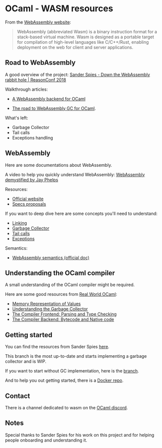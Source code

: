 # OCaml - WASM resources

From the [WebAssembly website](https://webassembly.org):

> WebAssembly (abbreviated Wasm) is a binary instruction format for a stack-based virtual machine. Wasm is designed as a portable target for compilation of high-level languages like C/C++/Rust, enabling deployment on the web for client and server applications.

## Road to WebAssembly

A good overview of the project:
[Sander Spies - Down the WebAssembly rabbit hole | ReasonConf 2018](https://www.youtube.com/watch?v=v4MHUbIWNZ8&frags=pl%2Cwn)

Walkthrough articles:

- [A WebAssembly backend for OCaml](https://medium.com/@sanderspies/a-webassembly-backend-for-ocaml-b78e7eeea9d5)

- [The road to WebAssembly GC for OCaml](https://medium.com/@sanderspies/the-road-to-webassembly-gc-for-ocaml-bd44dc7f9a9d).

What's left:

- Garbage Collector
- Tail calls
- Exceptions handling

## WebAssembly

Here are some documentations about WebAssembly.

A video to help you quickly understand WebAssembly:
[WebAssembly demystified by Jay Phelps](https://www.youtube.com/watch?v=6Y3W94_8scw&frags=pl%2Cwn)

Resources:

- [Official website](https://webassembly.org)
- [Specs proposals](https://github.com/WebAssembly)

If you want to deep dive here are some concepts you'll need to understand:

- [Linking](https://github.com/WebAssembly/tool-conventions/blob/master/Linking.md)
- [Garbage Collector](https://github.com/WebAssembly/gc)
- [Tail calls](https://github.com/WebAssembly/tail-call)
- [Exceptions](https://github.com/WebAssembly/exception-handling)

Semantics:
- [WebAssembly semantics (official doc)](https://webassembly.org/docs/semantics/)

## Understanding the OCaml compiler

A small understanding of the OCaml compiler might be required.

Here are some good resources from [Real World OCaml](https://dev.realworldocaml.org):

- [Memory Representation of Values](https://dev.realworldocaml.org/runtime-memory-layout.html)
- [Understanding the Garbage Collector](https://dev.realworldocaml.org/garbage-collector.html)
- [The Compiler Frontend: Parsing and Type Checking](https://dev.realworldocaml.org/compiler-frontend.html)
- [The Compiler Backend: Bytecode and Native code](https://dev.realworldocaml.org/compiler-backend.html)

## Getting started

You can find the resources from Sander Spies [here](https://github.com/SanderSpies/ocaml/tree/wasm-backend).

This branch is the most up-to-date and starts implementing a garbage collector and is WIP.

If you want to start without GC implementation, here is the
[branch](https://github.com/SanderSpies/ocaml/tree/before_gc).

And to help you out getting started, there is a [Docker repo](https://github.com/SanderSpies/ocaml-wasm-docker).

## Contact

There is a channel dedicated to wasm on the [OCaml discord](https://discordapp.com/invite/cCYQbqN).

## Notes

Special thanks to Sander Spies for his work on this project and for helping people onboarding and understanding it.

